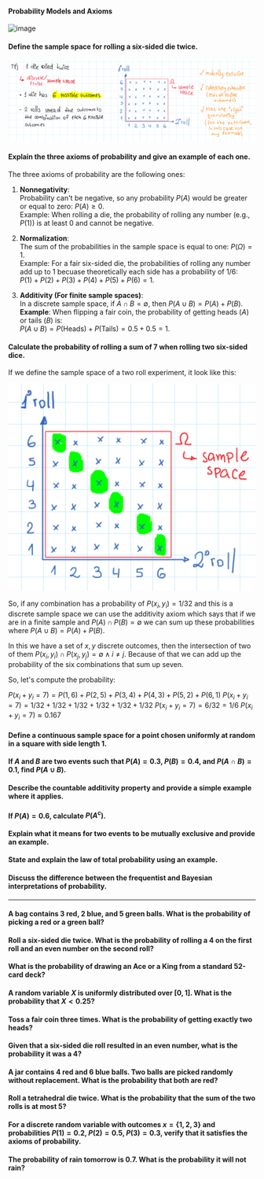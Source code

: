 #### Probability Models and Axioms

![image](https://img.freepik.com/premium-photo/green-table-with-many-dice-including-one-that-says-one_1034303-378219.jpg)

#### Define the sample space for rolling a six-sided die twice.

![img](../../img/prob_l1_img01.png)

#### Explain the three axioms of probability and give an example of each one.

The three axioms of probability are the following ones:

1. **Nonnegativity**:  
   Probability can't be negative, so any probability $P(A)$ would be greater or equal to zero: $P(A) \geq 0$.  
   Example: When rolling a die, the probability of rolling any number (e.g., $P(1)$) is at least 0 and cannot be negative.

2. **Normalization**:  
   The sum of the probabilities in the sample space is equal to one: $P(\Omega) = 1$.  
   Example: For a fair six-sided die, the probabilities of rolling any number add up to 1 becuase theoretically each side has a probability of $1/6$:  
   $P(1) + P(2) + P(3) + P(4) + P(5) + P(6) = 1$.

3. **Additivity (For finite sample spaces)**:  
   In a discrete sample space, if $A \cap B = \emptyset$, then $P(A \cup B) = P(A) + P(B)$.  
   **Example**: When flipping a fair coin, the probability of getting heads ($A$) or tails ($B$) is:  
   $P(A \cup B) = P(\text{Heads}) + P(\text{Tails}) = 0.5 + 0.5 = 1$.


#### Calculate the probability of rolling a sum of 7 when rolling two six-sided dice.

If we define the sample space of a two roll experiment, it look like this:

![img](../../img/prob_l1_img02.png)

So, if any combination has a probability of $P(x_i, y_i) = 1/32$ and this is a discrete sample space we can use the additivity axiom which says that if we are in a finite sample and $P(A) \cap P(B) = \emptyset$ we can sum up these probabilities where $P(A \cup B) = P(A) + P(B)$.

In this we have a set of $x, y$ discrete outcomes, then the intersection of two of them $P(x_i,  y_i) \cap P(x_j, y_j) = \emptyset \wedge i \neq j$. Because of that we can add up the probability of the six combinations that sum up seven.

So, let's compute the probability:

$P(x_i + y_i = 7) = P(1, 6) + P(2, 5) + P(3, 4) + P(4, 3)+ P(5, 2) + P(6, 1)$
$P(x_i + y_i = 7) = 1/32 + 1/32 + 1/32 + 1/32 + 1/32 + 1/32$
$P(x_i + y_i = 7) = 6/32 = 1/6$
$P(x_i + y_i = 7) \approx 0.167$

#### Define a continuous sample space for a point chosen uniformly at random in a square with side length 1.

#### If $A$ and $B$ are two events such that $P(A) = 0.3$, $P(B) = 0.4$, and $P(A \cap B) = 0.1$, find $P(A \cup B)$.

#### Describe the countable additivity property and provide a simple example where it applies.

#### If $P(A) = 0.6$, calculate $P(A^c)$.

#### Explain what it means for two events to be mutually exclusive and provide an example.

#### State and explain the law of total probability using an example.

#### Discuss the difference between the frequentist and Bayesian interpretations of probability.

---

#### A bag contains 3 red, 2 blue, and 5 green balls. What is the probability of picking a red or a green ball?

#### Roll a six-sided die twice. What is the probability of rolling a 4 on the first roll and an even number on the second roll?

#### What is the probability of drawing an Ace or a King from a standard 52-card deck?

#### A random variable $X$ is uniformly distributed over $[0, 1]$. What is the probability that $X < 0.25$?

#### Toss a fair coin three times. What is the probability of getting exactly two heads?

#### Given that a six-sided die roll resulted in an even number, what is the probability it was a 4?

#### A jar contains 4 red and 6 blue balls. Two balls are picked randomly without replacement. What is the probability that both are red?

#### Roll a tetrahedral die twice. What is the probability that the sum of the two rolls is at most 5?

#### For a discrete random variable with outcomes $x = \lbrace 1, 2, 3 \rbrace$ and probabilities $P(1) = 0.2$, $P(2) = 0.5$, $P(3) = 0.3$, verify that it satisfies the axioms of probability.

#### The probability of rain tomorrow is $0.7$. What is the probability it will not rain?
